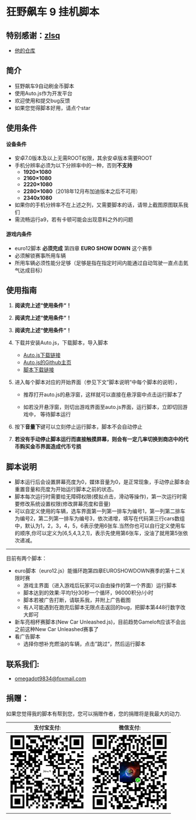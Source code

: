 # 狂野飙车 9 挂机脚本

## 特别感谢：<a href = "https://github.com/zlsq">zlsq</a>

* <a href = "https://github.com/zlsq/A9">他的仓库</a>

## 简介
* 狂野飙车9自动刷金币脚本
* 使用Auto.js作为开发平台
* 欢迎使用和提交bug反馈
* 如果您觉得脚本好用，请点个star

## 使用条件

#### 设备条件

* 安卓7.0版本及以上无需ROOT权限，其余安卓版本需要ROOT
* 手机分辨率必须为以下分辨率中的一种，否则**不支持**
  * **1920×1080**
  * **2160×1080**
  * **2220×1080**
  * **2280×1080**（2018年12月布加迪版本之后不可用）
  * **2340x1080**
* 如果你的手机分辨率不在上述之列，又需要脚本的话，请带上截图原图联系我们
* 需流畅运行a9，若有卡顿可能会出现意料之外的问题

#### 游戏内条件

* euro12脚本 **必须完成** 第四章 **EURO SHOW DOWN** 这个赛季
* 必须解锁赛事所用车辆
* 所用车辆必须性能分足够（足够是指在指定时间内能通过自动驾驶一直点击氮气达成目标）

## 使用指南
1. **阅读完上述“使用条件“！** 

2. **阅读完上述“使用条件“！** 

3. **阅读完上述“使用条件“！** 

4. 下载并安装Auto.js，下载脚本，导入脚本
    * <a href="https://www.coolapk.com/apk/org.autojs.autojs">Auto.js下载链接</a>
    * <a href="https://github.com/hyb1996/Auto.js/releases">Auto.js的Github主页</a>
    * <a href="https://github.com/zlsq/A9/releases">脚本下载链接</a>

5. 进入每个脚本对应的开始界面（参见下文”脚本说明“中每个脚本的说明），

    * 推荐打开auto.js的悬浮窗，这样就可以直接在悬浮窗中点击运行脚本了

    * 如若没开悬浮窗，则切出游戏界面至auto.js界面，运行脚本，立即切回游戏中， 等待脚本运行

6. 按下**音量下**键可以立刻停止运行脚本，脚本不会自动停止

7. **若没有手动停止脚本运行而直接触摸屏幕，则会有一定几率切换到商店中的代币购买金币界面造成代币亏损**

## 脚本说明
* 脚本运行后会设置屏幕亮度为0，媒体音量为0，是正常现象，手动停止脚本会重置音量和亮度为开始运行脚本之前的状态。
* 脚本每次运行时需要给无障碍权限(模拟点击，滑动等操作)，第一次运行时需要修改系统设置权限(修改屏幕亮度和音量)
* 可以自定义使用的车辆，选车界面第一列第一排车为编号1，第一列第二排车为编号2，第二列第一排车为编号3，依次递增，填写在代码第三行cars数组中，默认为1，2，3，4，5，6表示使用6张车.当然你也可以自行定义使用车的顺序,你可以定义为[6,5,4,3,2,1]，表示先使用第6张车，没油了就用第5张依次递减。

---

目前有两个脚本：

* euro脚本（euro12.js）能循环跑第四章EUROSHOWDOWN赛季的第十二关限时赛
    * 游戏主界面（进入游戏后玩家可以自由操作的第一个界面）运行脚本
    * 脚本达到的效果:平均1分30秒一个循环，96000积分/小时
    * 脚本若被广告打断，请联系我，并附上广告截图
    * 有人可能遇到在跑完后脚本无限点击返回的bug，把脚本第448行数字改大即可
* 新车亮相杯赛脚本(New Car Unleashed.js)，目前趋势Gameloft应该不会出之前这种New Car Unleashed赛事了
* 看广告脚本
    * 选择你想补充燃油的车辆，点击”跳过“，然后运行脚本

## 联系我们:
* omegadot9834@foxmail.com

## 捐赠：
如果您觉得我的脚本有帮到您，您可以捐赠作者，您的捐赠将是我最大的动力.<br/>

| 支付宝支付: | 微信支付: |
| ---------- | -------- |
| ![alipay](alipay.png) | ![wechat](wechat.png) |